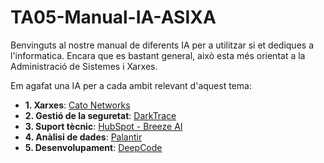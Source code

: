 # TA05-Manual-IA-ASIXA
Benvinguts al nostre manual de diferents IA per a utilitzar si et dediques a l'informatica. Encara que es bastant general, això esta més orientat a la Administració de Sistemes i Xarxes.

Em agafat una IA per a cada ambit relevant d'aquest tema:
- **1. Xarxes**: [Cato Networks](./cato_networks.md)
- **2. Gestió de la seguretat**: [DarkTrace](./darktrace.md)
- **3. Suport tècnic**: [HubSpot - Breeze AI](./breeze_ai.md)
- **4. Anàlisi de dades**: [Palantir](./palantir.md)
- **5. Desenvolupament**: [DeepCode](./deepcode.md)
